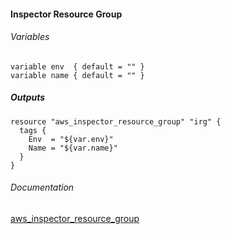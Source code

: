 #### Inspector Resource Group


###### Variables
```
variable env  { default = "" }
variable name { default = "" }
```

##### Outputs
```
resource "aws_inspector_resource_group" "irg" {
  tags {
    Env  = "${var.env}"
    Name = "${var.name}"
  }
}
```

###### Documentation
[aws_inspector_resource_group](https://www.terraform.io/docs/providers/aws/r/inspector_resource_group.html)
